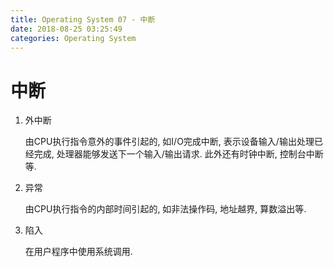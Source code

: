 ```yaml
---
title: Operating System 07 - 中断
date: 2018-08-25 03:25:49
categories: Operating System
---
```

# 中断

<!--more-->

1. 外中断

    由CPU执行指令意外的事件引起的, 如I/O完成中断, 表示设备输入/输出处理已经完成, 处理器能够发送下一个输入/输出请求. 此外还有时钟中断, 控制台中断等.

2. 异常
    
    由CPU执行指令的内部时间引起的, 如非法操作码, 地址越界, 算数溢出等.

3. 陷入

    在用户程序中使用系统调用.